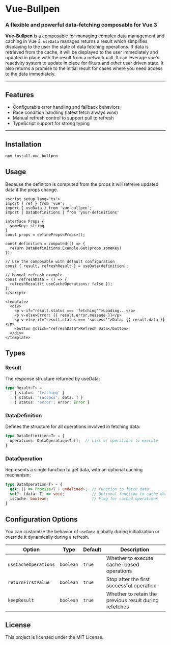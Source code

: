 # Vue-Bullpen

### A flexible and powerful data-fetching composable for Vue 3

**Vue-Bullpen** is a composable for managing complex data management and caching in Vue 3. `useData` manages returns
a result which simplifies displaying to the user the state of data fetching operations. If data is retrieved from the 
cache, it will be displayed to the user immediately and updated in place with the result from a network call. It can 
leverage vue's reactivity system to update in place for filters and other user driven state. It also returns a promise 
to the initial result for cases where you need access to the data immediately.

---

## **Features**

- Configurable error handling and fallback behaviors
- Race condition handling (latest fetch always wins)
- Manual refresh control to support pull to refresh
- TypeScript support for strong typing

---

## **Installation**

```sh
npm install vue-bullpen
```

## **Usage**
Because the definiton is computed from the props it will retreive updated data if the props change.

```vue
<script setup lang="ts">
import { ref } from 'vue';
import { useData } from 'vue-bullpen';
import { DataDefinitions } from 'your-definitions'

interface Props {
  someKey: string
}
const props = defineProps<Props>();

const definition = computed(() => {
  return DataDefinitions.Example.Get(props.someKey)
});

// Use the composable with default configuration
const { result, refreshResult } = useData(definition);

// Manual refresh example
const refreshData = () => {
  refreshResult({ useCacheOperations: false });
};
</script>

<template>
  <div>
    <p v-if="result.status === 'fetching'">Loading...</p>
    <p v-else>Error: {{ result.error.message }}</p>
    <p v-else-if="result.status === 'success'">Data: {{ result.data }}</p>
    <button @click="refreshData">Refresh Data</button>
  </div>
</template>
```

## **Types**

### Result<T>
The response structure returned by useData:

```ts
type Result<T> = 
  | { status: 'fetching' }
  | { status: 'success'; data: T }
  | { status: 'error'; error: Error }
```

### DataDefinition<T>
Defines the structure for all operations involved in fetching data:

```ts
type DataDefinition<T> = {
  operations: DataOperation<T>[];  // List of operations to execute
}
```

### DataOperation<T>
Represents a single function to get data, with an optional caching mechanism:

```ts
type DataOperation<T> = {
  get: () => Promise<T | undefined>;  // Function to fetch data
  set?: (data: T) => void;            // Optional function to cache data
  isCache: boolean;                   // Flag for cached operations
}
```
## **Configuration Options**

You can customize the behavior of `useData` globally during initialization or override it dynamically during a refresh.

| **Option**            | **Type**    | **Default** | **Description**                                      |
|-----------------------|------------|------------|--------------------------------------------------------|
| `useCacheOperations`  | `boolean`  | `true`     | Whether to execute cache-based operations              |
| `returnFirstValue`    | `boolean`  | `true`     | Stop after the first successful operation              |
| `keepResult`          | `boolean`  | `true`     | Whether to retain the previous result during refetches |

## **License**
This project is licensed under the MIT License.
